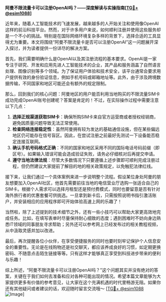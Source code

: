 **阿曼不限流量卡可以注册OpenAI吗？——深度解读与实操指南[[TG💪+ @esim1088](https://t.me/s/esim1088)]**

近年来，随着人工智能技术的飞速发展，越来越多的人开始关注和使用像OpenAI这样的前沿科技平台。然而，对于许多用户来说，如何顺利注册并使用这些服务却是一个不小的挑战。特别是在国际网络环境复杂多样的背景下，选择合适的工具显得尤为重要。本文将围绕“阿曼不限流量卡是否可以注册OpenAI”这一问题展开深入探讨，并为读者提供一份详尽的解决方案。

首先，我们需要明确什么是OpenAI以及其注册流程的基本要求。OpenAI是一家专注于研究、开发和应用先进人工智能技术的企业，其产品和服务涵盖了自然语言处理、图像识别等多个领域。为了保证用户体验和技术安全，该平台通常会要求用户提供有效的身份验证信息，例如手机号码或邮箱地址等。此外，由于涉及跨境数据传输，不同国家和地区可能还会有额外的规定限制。

那么，回到我们的核心问题：阿曼地区的用户能否利用当地购买的不限流量SIM卡成功完成OpenAI账号创建呢？答案是肯定的！不过，在实际操作过程中需要注意以下几点：

1. **选择正规渠道获取SIM卡**：确保所购SIM卡来自官方运营商或者授权经销商，避免因质量问题导致无法正常使用。
2. **检查网络连接稳定性**：虽然阿曼拥有较为发达的基础通信设施，但在某些偏远地区仍可能存在信号盲区。因此，在尝试注册之前最好先测试一下设备能否稳定连接互联网。
3. **确认手机号码格式正确**：不同的国家和地区采用不同的国际电话号码前缀（即区号）。如果输入错误可能会造成验证失败，请务必仔细核对后再提交申请。
4. **遵守当地法律法规**：尽管大多数情况下只要遵循上述步骤即可顺利完成注册过程，但仍然建议大家提前了解目的地的相关政策规定，以免触犯法律红线。

接下来，让我们通过一个具体案例来进一步说明整个流程。假设某位身处阿曼的朋友想要加入OpenAI社区，他首先需要前往当地的电信营业厅选购一张适合自己的SIM卡。根据个人需求可以选择月租型还是预付费模式，同时也要留意是否有针对海外旅行者的优惠套餐可供挑选。一旦拿到新卡后，只需按照说明书指引激活账户，并安装相应的应用程序即可开始体验高速上网的乐趣了！

当然啦，除了上述提到的技术细节之外，还有一些小技巧可以帮助大家更高效地完成任务。比如，在填写表单时尽量保持耐心细致的态度；遇到困难时不妨向身边熟悉IT领域的同事朋友寻求帮助；另外还可以参考网上已经发布过的相关教程视频，从中汲取灵感并加以改进。

最后，再次提醒各位小伙伴，在享受便捷服务的同时也要时刻牢记保护个人信息安全的重要性。无论是在线购物还是社交聊天，都应该养成良好的习惯，如定期更换密码、不随意点击陌生链接等等。只有这样才能够真正享受到科技进步带来的便利与乐趣！

综上所述，“阿曼不限流量卡可以注册OpenAI吗？”这个问题其实并没有绝对的答案，关键在于我们如何去准备和应对各种可能出现的情况。希望本篇文章能够为大家提供更多有价值的参考意见，让大家在这个充满机遇的时代里畅游无阻。如果你还有其他疑问或者建议的话，欢迎随时留言交流哦～ [[TG💪+ @esim1088](https://t.me/s/esim1088) ![Image](https://i.postimg.cc/4NQfJmqS/Snipaste-2025-05-13-00-14-12.png)]